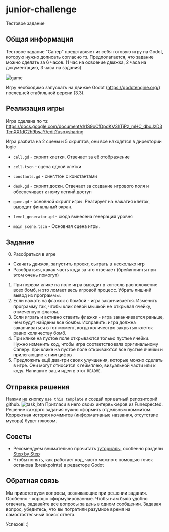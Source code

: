 # junior-challenge
Тестовое задание


## Общая информация
Тестовое задание "Сапер" представляет из себя готовую игру на Godot, которую нужно дописать согласно тз.
Предполагается, что задание можно сделать за 6 часов. (1 час на освоение движка, 2 часа на документацию, 3 часа на задания)

![game](task_png/game.png)

Игру необходимо запускать на движке Godot (https://godotengine.org/) последней стабильной версии (3.3).


## Реализация игры
Игра сделана по тз: https://docs.google.com/document/d/1S9oCfDpdKV3hTjPz_mHC_dboJzD3TcnXX1dC2h9bsJY/edit?usp=sharing

Игра разбита на 2 сцены и 5 скриптов, они все находятся в директории logic
- `cell.gd` - скрипт клетки. Отвечает за её отображение
- `cell.tscn` - сцена одной клетки
- `constants.gd` - синглтон с константами
- `desk.gd` - скрипт доски. Отвечает за создание игрового поля и обеспечивает к нему легкий доступ
- `game.gd` - основной скрипт игры. Реагирует на нажатия клеток, выводит финальный экран.

- `level_generator.gd` - сюда вынесена генерация уровня
- `main_scene.tscn`  - Основная сцена игры.


## Задание
0. Разобраться в игре
- Скачать движок, запустить проект, сыграть в несколько игр
- Разобраться, какая часть кода за что отвечает (брейкпоинты при этом очень помогут)
1. При первом клике на поле игра выводит в консоль расположение всех бомб, и это ломает весь игровой процесс. Убрать лишний вывод из программы.
1. Если нажать на флажок с бомбой - игра заканчивается. Изменить программу так, чтобы клик левой мышкой не открывал ячейку, отмеченную флагом.
1. Если играть и активно ставить флажки - игра заканчивается раньше, чем будут найдены все бомбы. Исправить: игра должна заканчиваться в тот момент, когда количество закрытых клеток равно количеству бомб.
1. При клике на пустое поле открываются только пустые ячейки. Нужно изменить код, чтобы игра соответствовала оригинальному Саперу: при клике на пустое поле открываются все пустые ячейки и прилегающие к ним цифры.
1. Предложить ещё два-три своих улучшения, которые можно сделать в игре. Они могут относится к геймплею, визуальной части или к коду. Напишите ваши идеи в этот `README`.


## Отправка решения
Нажми на кнопку `Use this template` и создай приватный репозиторий github.
![task_btn](task_png/template_btn.png)
Пригласи в него своих интервьюеров из Funexpected.
Решение каждого задания нужно оформить отдельным коммитом. Корректная история коммитов (информативные названия, отсутствие мусора) будет плюсом.

## Советы
- Рекомендуем внимательно прочитать [туториалы](http://docs.godotengine.org/en/stable/), особенно разделы [Step by Step](http://docs.godotengine.org/en/stable/getting_started/step_by_step/index.html)
- Чтобы понять, как работает код, часто можно с помощью точек останова (breakpoints) в редакторе Godot

## Обратная связь
Мы приветствуем вопросы, возникающие при решении задания. Особенно - хорошо сформулированные. Чтобы нам было удобно отвечать, задавайте все вопросы за день в одном сообщении. Задавая вопрос, убедитесь, что вы потратили разумное время на самостоятельный поиск ответа.

Успехов! :)
